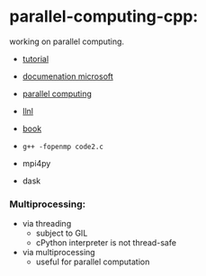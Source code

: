 # parallel-computing-cpp:
working on parallel computing.

- [tutorial](https://www.openmp.org/resources/tutorials-articles/)
- [documenation microsoft](https://learn.microsoft.com/en-us/cpp/parallel/parallel-programming-in-visual-cpp?view=msvc-170)
- [parallel computing](https://hpc.llnl.gov/documentation/tutorials/introduction-parallel-computing-tutorial)
- [llnl](https://hpc-tutorials.llnl.gov/openmp/)
- [book](https://theartofhpc.com/pcse/index.html)



- `g++ -fopenmp code2.c`
- mpi4py
- dask

### Multiprocessing:
- via threading
    - subject to GIL 
    - cPython interpreter is not thread-safe
- via multiprocessing
    - useful for parallel computation

